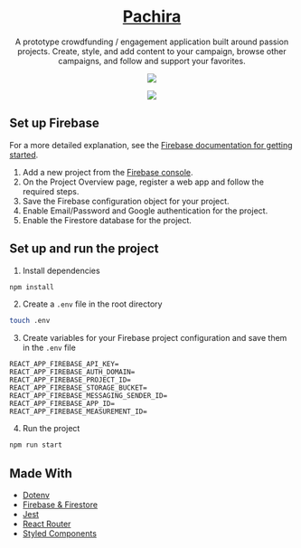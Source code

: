 <p align="center">
  <a href="https://pachira-acc77.web.app/">
    <h1 align="center">Pachira</h1>
  </a>
</p> 
<p align="center">
  A prototype crowdfunding / engagement application built around passion projects. Create, style, and add content to your campaign, browse other campaigns, and follow and support your favorites.
</p>
<p align="center">
  <img src="https://user-images.githubusercontent.com/84942739/183565896-861a637f-72ec-4671-b9ec-808177099d0d.png" />
</p>
<p align="center">
  <img src="https://user-images.githubusercontent.com/84942739/183565988-e2befb3c-4a7d-4c43-b49b-725c6f754964.png" />
</p>

## Set up Firebase
For a more detailed explanation, see the [Firebase documentation for getting started](https://firebase.google.com/docs/web/setup?authuser=0&hl=en). 
1. Add a new project from the [Firebase console](https://console.firebase.google.com/).
2. On the Project Overview page, register a web app and follow the required steps.
3. Save the Firebase configuration object for your project.
4. Enable Email/Password and Google authentication for the project.
5. Enable the Firestore database for the project.

## Set up and run the project 

1. Install dependencies
```bash
npm install
```

2. Create a `.env` file in the root directory
```bash
touch .env
```

3. Create variables for your Firebase project configuration and save them in the `.env` file
```
REACT_APP_FIREBASE_API_KEY=
REACT_APP_FIREBASE_AUTH_DOMAIN=
REACT_APP_FIREBASE_PROJECT_ID=
REACT_APP_FIREBASE_STORAGE_BUCKET=
REACT_APP_FIREBASE_MESSAGING_SENDER_ID=
REACT_APP_FIREBASE_APP_ID=
REACT_APP_FIREBASE_MEASUREMENT_ID=
```

4. Run the project
```bash
npm run start
```

## Made With
- [Dotenv](https://github.com/motdotla/dotenv#readme)
- [Firebase & Firestore](https://firebase.google.com/)
- [Jest](https://jestjs.io/)
- [React Router](https://reactrouter.com/)
- [Styled Components](https://styled-components.com/)
